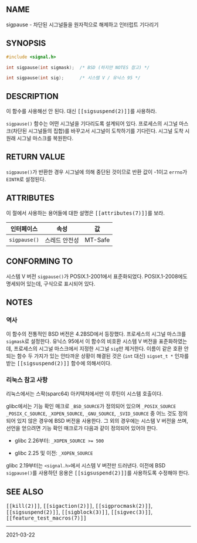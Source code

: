 ## NAME

sigpause - 차단된 시그널들을 원자적으로 해제하고 인터럽트 기다리기

## SYNOPSIS

```c
#include <signal.h>

int sigpause(int sigmask);  /* BSD (하지만 NOTES 참고) */

int sigpause(int sig);      /* 시스템 V / 유닉스 95 */
```

## DESCRIPTION

이 함수를 사용해선 안 된다. 대신 <tt>[[sigsuspend(2)]]</tt>를 사용하라.

`sigpause()` 함수는 어떤 시그널을 기다리도록 설계되어 있다. 프로세스의 시그널 마스크(차단된 시그널들의 집합)를 바꾸고서 시그널이 도착하기를 기다린다. 시그널 도착 시 원래 시그널 마스크를 복원한다.

## RETURN VALUE

`sigpause()`가 반환한 경우 시그널에 의해 중단된 것이므로 반환 값이 -1이고 `errno`가 `EINTR`로 설정된다.

## ATTRIBUTES

이 절에서 사용하는 용어들에 대한 설명은 <tt>[[attributes(7)]]</tt>를 보라.

| 인터페이스 | 속성 | 값
| --- | --- | --- |
| `sigpause()` | 스레드 안전성 | MT-Safe |

## CONFORMING TO

시스템 V 버전 `sigpause()`가 POSIX.1-2001에서 표준화되었다. POSIX.1-2008에도 명세되어 있는데, 구식으로 표시되어 있다.

## NOTES

### 역사

이 함수의 전통적인 BSD 버전은 4.2BSD에서 등장했다. 프로세스의 시그널 마스크를 `sigmask`로 설정한다. 유닉스 95에서 이 함수의 비호환 시스템 V 버전을 표준화하였는데, 프로세스의 시그널 마스크에서 지정한 시그널 `sig`만 제거한다. 이름이 같은 호환 안 되는 함수 두 가지가 있는 안타까운 상황이 해결된 것은 (`int` 대신) `sigset_t *` 인자를 받는 <tt>[[sigsuspend(2)]]</tt> 함수에 의해서이다.

### 리눅스 참고 사항

리눅스에서는 스팍(sparc64) 아키텍처에서만 이 루틴이 시스템 호출이다.

glibc에서는 기능 확인 매크로 `_BSD_SOURCE`가 정의되어 있으며 `_POSIX_SOURCE` `_POSIX_C_SOURCE`, `_XOPEN_SOURCE`, `_GNU_SOURCE`, `_SVID_SOURCE` 중 어느 것도 정의되어 있지 않은 경우에 BSD 버전을 사용한다. 그 외의 경우에는 시스템 V 버전을 쓰며, 선언을 얻으려면 기능 확인 매크로가 다음과 같이 정의되어 있어야 한다.

* glibc 2.26부터: `_XOPEN_SOURCE >= 500`

* glibc 2.25 및 이전: `_XOPEN_SOURCE`

glibc 2.19부터는 `<signal.h>`에서 시스템 V 버전만 드러낸다. 이전에 BSD `sigpause()`를 사용하던 응용은 <tt>[[sigsuspend(2)]]</tt>를 사용하도록 수정해야 한다.

## SEE ALSO

<tt>[[kill(2)]]</tt>, <tt>[[sigaction(2)]]</tt>, <tt>[[sigprocmask(2)]]</tt>, <tt>[[sigsuspend(2)]]</tt>, <tt>[[sigblock(3)]]</tt>, <tt>[[sigvec(3)]]</tt>, <tt>[[feature_test_macros(7)]]</tt>

----

2021-03-22
